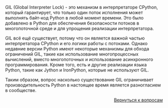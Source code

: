 GIL (Global Interpreter Lock) - это механизм в интерпретаторе CPython, который гарантирует, что только один поток
исполнения может выполнять байт-код Python в любой момент времени. Это было добавлено в Python для обеспечения
безопасности потоков в многопоточной среде и для упрощения реализации интерпретатора.

GIL всё ещё существует, потому что он является важной частью интерпретатора CPython и его логики работы с потоками.
Однако недавние версии Python имеют некоторые механизмы для обхода ограничений GIL, такие как использование
многопроцессных вычислений, вместо многопоточных и использование асинхронного программирования. Кроме того, есть и
другие реализации языка Python, такие как Jython и IronPython, которые не используют GIL.

Таким образом, вопрос насколько существование GIL ограничивает производительность Python в настоящее время является
разногласием в сообществе.

<div align="right">

[Вернуться к вопросам](../Вопросы.md)

</div>
